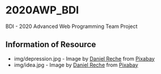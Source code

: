 # 2020AWP_BDI
BDI - 2020 Advanced Web Programming Team Project

## Information of Resource
* img/depression.jpg - Image by [Daniel Reche](https://pixabay.com/users/fotorech-5554393/?utm_source=link-attribution&utm_medium=referral&utm_campaign=image&utm_content=2663053) from [Pixabay](https://pixabay.com/?utm_source=link-attribution&utm_medium=referral&utm_campaign=image&utm_content=2663053)
* img/idea.jpg - Image by [Daniel Reche](https://pixabay.com/users/fotorech-5554393/?utm_source=link-attribution&utm_medium=referral&utm_campaign=image&utm_content=4782696) from [Pixabay](https://pixabay.com/?utm_source=link-attribution&utm_medium=referral&utm_campaign=image&utm_content=4782696)